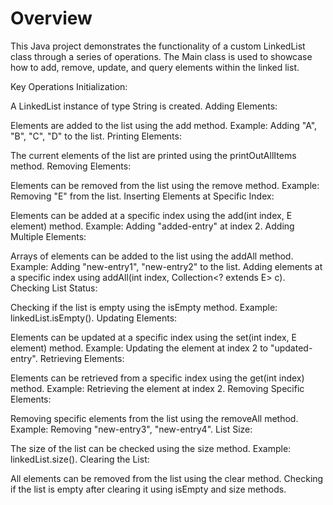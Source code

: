 <h1>Overview</h1>
This Java project demonstrates the functionality of a custom LinkedList class through a series of operations. The Main class is used to showcase how to add, remove, update, and query elements within the linked list.

Key Operations
Initialization:

A LinkedList instance of type String is created.
Adding Elements:

Elements are added to the list using the add method.
Example: Adding "A", "B", "C", "D" to the list.
Printing Elements:

The current elements of the list are printed using the printOutAllItems method.
Removing Elements:

Elements can be removed from the list using the remove method.
Example: Removing "E" from the list.
Inserting Elements at Specific Index:

Elements can be added at a specific index using the add(int index, E element) method.
Example: Adding "added-entry" at index 2.
Adding Multiple Elements:

Arrays of elements can be added to the list using the addAll method.
Example: Adding "new-entry1", "new-entry2" to the list.
Adding elements at a specific index using addAll(int index, Collection<? extends E> c).
Checking List Status:

Checking if the list is empty using the isEmpty method.
Example: linkedList.isEmpty().
Updating Elements:

Elements can be updated at a specific index using the set(int index, E element) method.
Example: Updating the element at index 2 to "updated-entry".
Retrieving Elements:

Elements can be retrieved from a specific index using the get(int index) method.
Example: Retrieving the element at index 2.
Removing Specific Elements:

Removing specific elements from the list using the removeAll method.
Example: Removing "new-entry3", "new-entry4".
List Size:

The size of the list can be checked using the size method.
Example: linkedList.size().
Clearing the List:

All elements can be removed from the list using the clear method.
Checking if the list is empty after clearing it using isEmpty and size methods.
